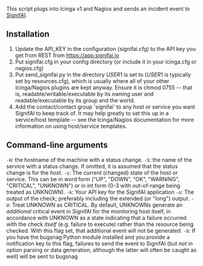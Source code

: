 This script plugs into Icinga v1 and Nagios and sends an
incident event to [SignifAI](https://www.signifai.io).

## Installation

1. Update the API_KEY in the configuration (signifai.cfg) to
   the API key you get from REST from https://app.signifai.io
2. Put signifai.cfg in your config directory (or include it
   in your icinga.cfg or nagios.cfg)
3. Put send_signifai.py in the directory $USER1$ is set to
   ($USER1$ is typically set by resources.cfg), which is 
   usually where all of your other Icinga/Nagios plugins
   are kept anyway. Ensure it is chmod 0755 -- that is,
   readable/writable/executable by its owning user and
   readable/executable by its group and the world. 
4. Add the contact/contact group 'signifai' to any host or
   service you want SignifAI to keep track of. It may help
   greatly to set this up in a service/host template -- see
   the Icinga/Nagios documentation for more information on
   using host/service templates.

## Command-line arguments

`-H`: the hostname of the machine with a status change.
`-S`: the name of the service with a status change. If omitted,
      it is assumed that the status change is for the _host_.
`-s`: The current (changed) state of the host or service. This
      can be in word form ("UP", "DOWN", "OK", "WARNING", "CRITICAL",
      "UNKNOWN") or in int form (0-3 with out-of-range being
      treated as UNKNOWN). 
`-k`: Your API key for the SignifAI application
`-o`: The output of the check; preferably including the extended
      (or "long") output.
`-U`: Treat UNKNOWN as CRITICAL. By default, UNKNOWNs generate an
      _additional_ critical event in SignifAI for the monitoring 
      host itself, in accordance with UNKNOWN as a state 
      indicating that a failure occurred with the check _itself_ 
      (e.g. failure to execute) rather than the resource being
      checked. With this flag set, that additional event will
      not be generated.
`-b`: If you have the bugsnag Python module installed and you
      provide a notification key to this flag, failures to
      send the event to SignifAI (but _not_ in option parsing
      or data generation, although the latter will often be
      caught as well) will be sent to bugsnag
